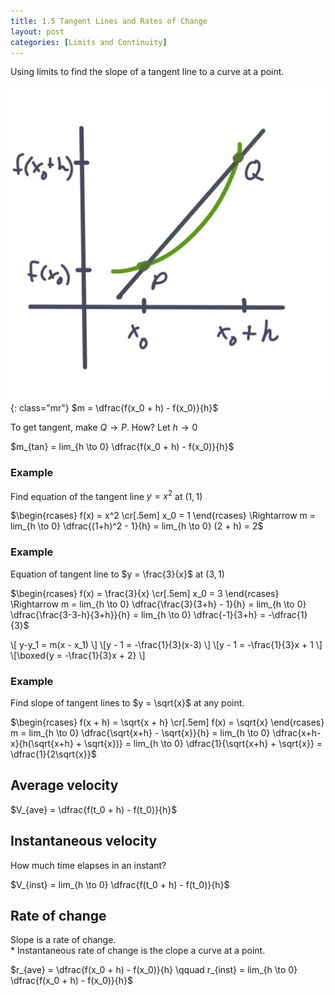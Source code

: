 ```yaml
---
title: 1.5 Tangent Lines and Rates of Change
layout: post
categories: [Limits and Continuity]
---
```


Using limits to find the slope of a tangent line to a curve at a point.

![](/assets/img/4.1.jpg){: class="mr"}
$m = \dfrac{f(x_0 + h) - f(x_0)}{h}$

To get tangent, make $Q \longrightarrow P$. How? Let $h \rightarrow 0$

$m_{tan} = lim_{h \to 0} \dfrac{f(x_0 + h) - f(x_0)}{h}$

### Example
Find equation of the tangent line $y=x^2$ at $(1,1)$

$\begin{rcases}
   f(x) = x^2 \cr[.5em]
   x_0 = 1
\end{rcases} \Rightarrow m = lim_{h \to 0} \dfrac{(1+h)^2 - 1}{h} =
lim_{h \to 0} (2 + h) = 2$

<p class="clearfix"></p>

### Example
Equation of tangent line to $y = \frac{3}{x}$ at $(3, 1)$

$\begin{rcases}
   f(x) = \frac{3}{x} \cr[.5em]
   x_0 = 3
\end{rcases} \Rightarrow m = lim_{h \to 0} \dfrac{\frac{3}{3+h} - 1}{h} = 
lim_{h \to 0} \dfrac{\frac{3-3-h}{3+h}}{h} = lim_{h \to 0} \dfrac{-1}{3+h} = 
-\dfrac{1}{3}$

\\[ y-y_1 = m(x - x_1) \\]
\\[y - 1 = -\frac{1}{3}(x-3) \\]
\\[y - 1 = -\frac{1}{3}x + 1 \\]
\\[\boxed{y = -\frac{1}{3}x + 2} \\]

### Example
Find slope of tangent lines to $y = \sqrt{x}$ at any point.

$\begin{rcases}
   f(x + h) = \sqrt{x + h} \cr[.5em]
   f(x) = \sqrt{x}
\end{rcases} m = lim_{h \to 0} \dfrac{\sqrt{x+h} - \sqrt{x}}{h} = 
lim_{h \to 0} \dfrac{x+h-x}{h(\sqrt{x+h} + \sqrt{x})} = 
lim_{h \to 0} \dfrac{1}{\sqrt{x+h} + \sqrt{x}} = \dfrac{1}{2\sqrt{x}}$

## Average velocity
$V_{ave} = \dfrac{f(t_0 + h) - f(t_0)}{h}$

## Instantaneous velocity
How much time elapses in an instant?

$V_{inst} = lim_{h \to 0} \dfrac{f(t_0 + h) - f(t_0)}{h}$

## Rate of change
Slope is a rate of change.\
\* Instantaneous rate of change is the clope a curve at a point.

$r_{ave} = \dfrac{f(x_0 + h) - f(x_0)}{h} \qquad r_{inst} = lim_{h \to 0} \dfrac{f(x_0 + h) - f(x_0)}{h}$